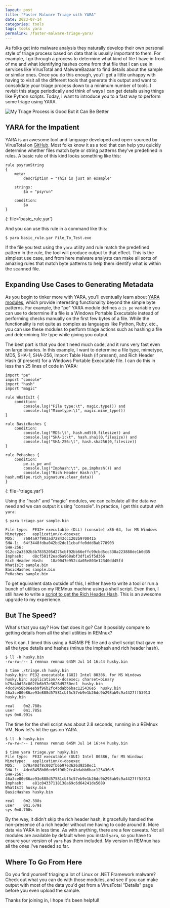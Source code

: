 ```yaml
---
layout: post
title: "Faster Malware Triage with YARA"
date: 2023-07-14
categories: tools
tags: tools yara
permalink: /faster-malware-triage-yara/
---
```


As folks get into malware analysis they naturally develop their own personal style of triage process based on data that is usually important to them. For example, I go through a process to determine what kind of file I have in front of me and what identifying hashes come from that file that I can use in services like VirusTotal and MalwareBazaar to find details about the sample or similar ones. Once you do this enough, you'll get a little unhappy with having to visit all the different tools that generate this output and want to consolidate your triage process down to a minimum number of tools. I revisit this stage periodically and think of ways I can get details using things like Python scripts. Today, I want to introduce you to a fast way to perform some triage using YARA.

![My Triage Process is Good But it Can Be Better](/assets/images/faster-malware-triage-yara/CanBeBetter.jpg)

## YARA for the Impatient

YARA is an awesome tool and language developed and open-sourced by VirusTotal on [GitHub](https://github.com/VirusTotal/yara). Most folks know it as a tool that can help you quickly determine whether files match byte or string patterns they've predefined in rules. A basic rule of this kind looks something like this:

```text
rule psyrunString
{
    meta:
        description = "This is just an example"

    strings:
        $a = "psyrun"

    condition:
        $a
}
```
{: file='basic_rule.yar'}

And you can use this rule in a command like this:

```console
$ yara basic_rule.yar File_To_Test.exe
```

If the file you test using the `yara` utility and rule match the predefined pattern in the rule, the tool will produce output to that effect. This is the simplest use case, and from here malware analysts can make all sorts of amazing rules that match byte patterns to help them identify what is within the scanned file.

## Expanding Use Cases to Generating Metadata

As you begin to tinker more with YARA, you'll eventually learn about [YARA modules](https://yara.readthedocs.io/en/stable/modules.html), which provide interesting functionality beyond the simple byte patterns. For example, the "pe" YARA module defines a `is_pe` variable you can use to determine if a file is a Windows Portable Executable instead of performing checks manually on the first few bytes of a file. While the functionality is not quite as complex as languages like Python, Ruby, etc., you can use these modules to perform triage actions such as hashing a file and determining file type while giving you output. 

The best part is that you don't need much code, and it runs very fast even on large binaries. In this example, I want to determine a file type, mimetype, MD5, SHA-1, SHA-256, Import Table Hash (if present), and Rich Header Hash (if present) for a Windows Portable Executable file. I can do this in less than 25 lines of code in YARA:

```text
import "pe"
import "console"
import "hash"
import "magic"

rule WhatIsIt {
    condition:
        console.log("File type:\t", magic.type()) and
        console.log("Mimetype:\t", magic.mime_type())        
}

rule BasicHashes {
    condition:
        console.log("MD5:\t", hash.md5(0,filesize)) and
        console.log("SHA-1:\t", hash.sha1(0,filesize)) and
        console.log("SHA-256:\t", hash.sha256(0,filesize))
}

rule PeHashes {
    condition:
        pe.is_pe and
        console.log("Imphash:\t", pe.imphash()) and
        console.log("Rich Header Hash:\t", hash.md5(pe.rich_signature.clear_data))
}
```
{: file='triage.yar'}

Using the "hash" and "magic" modules, we can calculate all the data we need and we can output it using "console". In practice, I get this output with `yara`:

```console
$ yara triage.yar sample.bin

File type:	PE32+ executable (DLL) (console) x86-64, for MS Windows
Mimetype:	application/x-dosexec
MD5:	7684a97f903ad72843cc1202b9700415
SHA-1:	64f3448fdba042bd2de11cbaffe0ddd8ab778903
SHA-256:	912cc2a3592b3b7835205d275cbf92bb66effc99cbd5cc338a223888de1b0d35
Imphash:	d8cf501f2ead6a968abf3df1e5f5d366
Rich Header Hash:	18a9047e952c4a05e803e12340dd45fd
WhatIsIt sample.bin
BasicHashes sample.bin
PeHashes sample.bin
```

To get equivalent data outside of this, I either have to write a tool or run a bunch of utilities on my REMnux machine using a shell script. Even then, I still have to write a [script to get the Rich Header Hash](https://github.com/psyrun/rhh-md5). This is an awesome upgrade to my experience.

## But The Speed?

What's that you say? How fast does it go? Can it possibly compare to getting details from all the shell utilities in REMnux? 

Yes it can. I timed this using a 645MB PE file and a shell script that gave me all the type details and hashes (minus the imphash and rich header hash).

```console
$ ll -h husky.bin 
-rw-rw-r-- 1 remnux remnux 645M Jul 14 16:44 husky.bin

$ time ./triage.sh husky.bin 
husky.bin: PE32 executable (GUI) Intel 80386, for MS Windows
husky.bin: application/x-dosexec; charset=binary
b79a40df8c002fb6b97e3626d9250ec1  husky.bin
4dcd8458b06eeb9f96b2fc4bdabb6bac125436e5  husky.bin
46a3ce80e86ae93e888d57581cbf5c57eb9e1b26dc9b298ab9c9a4427ff53913  husky.bin

real	0m2.788s
user	0m1.785s
sys	0m0.991s
```

The time for the shell script was about 2.8 seconds, running in a REMnux VM. Now let's hit the gas on YARA.

```console
$ ll -h husky.bin 
-rw-rw-r-- 1 remnux remnux 645M Jul 14 16:44 husky.bin

$ time yara triage.yar husky.bin 
File type:	PE32 executable (GUI) Intel 80386, for MS Windows
Mimetype:	application/x-dosexec
MD5:	b79a40df8c002fb6b97e3626d9250ec1
SHA-1:	4dcd8458b06eeb9f96b2fc4bdabb6bac125436e5
SHA-256:	46a3ce80e86ae93e888d57581cbf5c57eb9e1b26dc9b298ab9c9a4427ff53913
Imphash:	e81c04337118138a69c6d64241de5089
WhatIsIt husky.bin
BasicHashes husky.bin

real	0m2.388s
user	0m1.679s
sys	0m0.700s
```

By the way, it didn't skip the rich header hash, it gracefully handled the non-presence of a rich header without me having to code around it. More data via YARA in less time. As with anything, there are a few caveats. Not all modules are available by default when you install `yara`, so you have to ensure your version of `yara` has them included. My version in REMnux has all the ones I've needed so far.

## Where To Go From Here

Do you find yourself triaging a lot of Linux or .NET Framework malware? Check out what you can do with those modules, and see if you can make output with most of the data you'd get from a VirusTotal "Details" page before you even upload the sample.

Thanks for joining in, I hope it's been helpful!